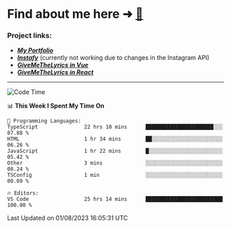 # Find about me here ➜ [🧑](https://pauabella.dev)

### Project links:
- ***[My Portfolio](https://pauabella.dev)***
- ***[Instafy](https://instafy.me)*** (currently not working due to changes in the Instagram API)
- ***[GiveMeTheLyrics in Vue](https://lyrics.pauabella.dev)***
- ***[GiveMeTheLyrics in React](https://pauabella.dev/GiveMeTheLyrics)***

---
<!--START_SECTION:waka-->
![Code Time](http://img.shields.io/badge/Code%20Time-2%2C355%20hrs%2037%20mins-blue)

📊 **This Week I Spent My Time On** 

```text
💬 Programming Languages: 
TypeScript               22 hrs 10 mins      ██████████████████████░░░   87.88 % 
HTML                     1 hr 34 mins        ██░░░░░░░░░░░░░░░░░░░░░░░   06.26 % 
JavaScript               1 hr 22 mins        █░░░░░░░░░░░░░░░░░░░░░░░░   05.42 % 
Other                    3 mins              ░░░░░░░░░░░░░░░░░░░░░░░░░   00.24 % 
TSConfig                 1 min               ░░░░░░░░░░░░░░░░░░░░░░░░░   00.09 % 

🔥 Editors: 
VS Code                  25 hrs 14 mins      █████████████████████████   100.00 % 
```


 Last Updated on 01/08/2023 16:05:31 UTC
<!--END_SECTION:waka-->
